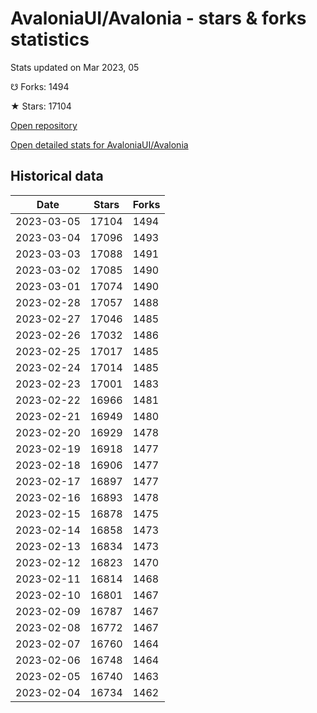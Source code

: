 # AvaloniaUI/Avalonia - stars & forks statistics

Stats updated on Mar 2023, 05

☋ Forks: 1494

★ Stars: 17104

[Open repository](https://github.com/AvaloniaUI/Avalonia)

[Open detailed stats for AvaloniaUI/Avalonia](https://reviewgithub.com/rep/AvaloniaUI/Avalonia)

## Historical data
| Date | Stars | Forks |
|------|-------|-------|
| 2023-03-05 | 17104 | 1494 | 
| 2023-03-04 | 17096 | 1493 | 
| 2023-03-03 | 17088 | 1491 | 
| 2023-03-02 | 17085 | 1490 | 
| 2023-03-01 | 17074 | 1490 | 
| 2023-02-28 | 17057 | 1488 | 
| 2023-02-27 | 17046 | 1485 | 
| 2023-02-26 | 17032 | 1486 | 
| 2023-02-25 | 17017 | 1485 | 
| 2023-02-24 | 17014 | 1485 | 
| 2023-02-23 | 17001 | 1483 | 
| 2023-02-22 | 16966 | 1481 | 
| 2023-02-21 | 16949 | 1480 | 
| 2023-02-20 | 16929 | 1478 | 
| 2023-02-19 | 16918 | 1477 | 
| 2023-02-18 | 16906 | 1477 | 
| 2023-02-17 | 16897 | 1477 | 
| 2023-02-16 | 16893 | 1478 | 
| 2023-02-15 | 16878 | 1475 | 
| 2023-02-14 | 16858 | 1473 | 
| 2023-02-13 | 16834 | 1473 | 
| 2023-02-12 | 16823 | 1470 | 
| 2023-02-11 | 16814 | 1468 | 
| 2023-02-10 | 16801 | 1467 | 
| 2023-02-09 | 16787 | 1467 | 
| 2023-02-08 | 16772 | 1467 | 
| 2023-02-07 | 16760 | 1464 | 
| 2023-02-06 | 16748 | 1464 | 
| 2023-02-05 | 16740 | 1463 | 
| 2023-02-04 | 16734 | 1462 | 

